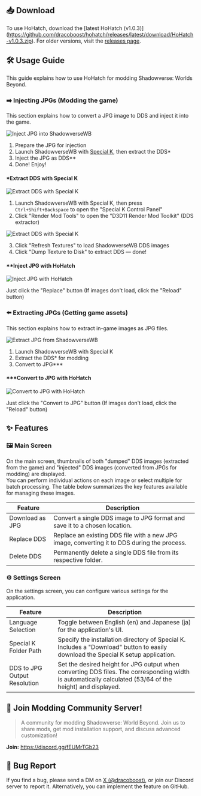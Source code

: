 ## 📥 Download

To use HoHatch, download the [latest HoHatch (v1.0.3)\](https://github.com/dracoboost/hohatch/releases/latest/download/HoHatch-v1.0.3.zip). For older versions, visit the [releases page](https://github.com/dracoboost/hohatch/releases).

## 🛠️ Usage Guide

This guide explains how to use HoHatch for modding Shadowverse: Worlds Beyond.

### ➡️ Injecting JPGs (Modding the game)

This section explains how to convert a JPG image to DDS and inject it into the game.

![Inject JPG into ShadowverseWB](/images/guide/inject-jpg-into-shadowversewb.png)

1. Prepare the JPG for injection
2. Launch ShadowverseWB with [Special K](https://www.special-k.info/), then extract the DDS*
3. Inject the JPG as DDS**
4. Done! Enjoy!

#### \*Extract DDS with Special K

![Extract DDS with Special K](/images/guide/extract-dds-with-special-k-1.png)

1. Launch ShadowverseWB with Special K, then press `Ctrl+Shift+Backspace` to open the "Special K Control Panel"
2. Click "Render Mod Tools" to open the "D3D11 Render Mod Toolkit" (DDS extractor)

![Extract DDS with Special K](/images/guide/extract-dds-with-special-k-2.png)

3. Click "Refresh Textures" to load ShadowverseWB DDS images
4. Click "Dump Texture to Disk" to extract DDS — done!

#### \*\*Inject JPG with HoHatch

![Inject JPG with HoHatch](/images/guide/inject-jpg-with-hohatch.png)

Just click the "Replace" button
(If images don't load, click the "Reload" button)

### ⬅️ Extracting JPGs (Getting game assets)

This section explains how to extract in-game images as JPG files.

![Extract JPG from ShadowverseWB](/images/guide/extract-jpg-from-shadowversewb.png)

1. Launch ShadowverseWB with Special K
2. Extract the DDS* for modding
3. Convert to JPG***

#### \*\*\*Convert to JPG with HoHatch

![Convert to JPG with HoHatch](/images/guide/convert-to-jpg-with-hohatch.png)

Just click the "Convert to JPG" button
(If images don't load, click the "Reload" button)

## ✨ Features

### 🖼️ Main Screen

On the main screen, thumbnails of both "dumped" DDS images (extracted from the game) and "injected" DDS images (converted from JPGs for modding) are displayed.  
You can perform individual actions on each image or select multiple for batch processing. The table below summarizes the key features available for managing these images.

| Feature | Description |
|---|---|
| Download as JPG | Convert a single DDS image to JPG format and save it to a chosen location. |
| Replace DDS | Replace an existing DDS file with a new JPG image, converting it to DDS during the process. |
| Delete DDS | Permanently delete a single DDS file from its respective folder. |

### ⚙️ Settings Screen

On the settings screen, you can configure various settings for the application.

| Feature | Description |
|---|---|
| Language Selection | Toggle between English (en) and Japanese (ja) for the application's UI. |
| Special K Folder Path | Specify the installation directory of Special K. Includes a "Download" button to easily download the Special K setup application. |
| DDS to JPG Output Resolution | Set the desired height for JPG output when converting DDS files. The corresponding width is automatically calculated (53/64 of the height) and displayed. |

## 🐤 Join Modding Community Server!

> A community for modding Shadowverse: World Beyond.
> Join us to share mods, get mod installation support, and discuss advanced customization!

**Join:** <https://discord.gg/fEUMrTGb23>

## 🐛 Bug Report

If you find a bug, please send a DM on [X (@dracoboost)](https://x.com/dracoboost), or join our Discord server to report it.
Alternatively, you can implement the feature on GitHub.
